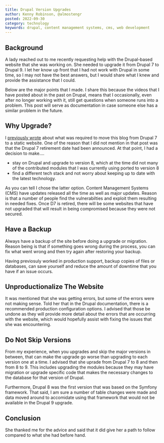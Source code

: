```yaml
---
title: Drupal Version Upgrades
author: Kenny Robinson, @almostengr
posted: 2022-09-30
category: technology
keywords: drupal, content management systems, cms, web development
---
```


## Background

A lady reached out to me recently requesting help with the Drupal-based website that she was working on. 
She needed to upgrade it from Drupal 7 to Drupal 9. I let her know up front that I had not work with Drupal
in some time, so I may not have the best answers, but I would share what I knew and provide the assistance
that I could. 

Below are the major points that I made. I share this because the videos that I have posted about in the past 
on Drupal, means that I occasionally, even after no longer working with it, still get questions when 
someone runs into a problem. This post will serve as documentation in case someone else has a similar 
problem in the future.

## Why Upgrade?

I [previously wrote](/technology/2019.12.21-switched-blog-from-drupal-to-mkdocs) about what was required to 
move this blog from Drupal 7 to a static website. One of the reason that I did not mention in that post
was that the Drupal 7 retirement date had been announced. At that point, I had a decision to make.... 

* stay on Drupal and upgrade to version 8, which at the time did not many of the contributed modules that I was
currently using ported to version 8
* find a different tech stack and not worry about keeping up to date with the latest technology. 

As you can tell I chose the latter option. Content Management Systems (CMS) have updates released all the 
time as well as major updates. Reason is that a number of people find the vulnerabilties and exploit them 
resulting in needed fixes. Once D7 is retired, there will be some websites that have not upgraded that will
result in being compromised because they were not secured. 

## Have a Backup

Always have a backup of the site before doing a upgrade or migration. Reason being is that if something 
goes wrong during the process, you can fix what went wrong and then try again after restoring your 
backup.

Having previosuly worked in production support, backup copies of files or databases, can save yourself
and reduce the amount of downtime that you have if an issue occurs.

## Unproductionalize The Website

It was mentioned that she was getting errors, but some of the errors were not making sense. Told her that 
in the Drupal documentation, there is a recommended production configuration options. I advised that those 
be undone as they will provide more detail about the errors that are occurring with the website, which 
would hopefully assist with fixing the issues that she was encountering.

## Do Not Skip Versions

From my experience, when you upgrades and skip the major versions in between, that can make the upgrade 
go worse than upgrading to each version one at a time. I advised that she uprade from Drupal 7 to 
8 and then from 8 to 9. This includes upgrading the modules because they may have migration or upgrade 
specific code that makes the necessary changes to the database for that version of Drupal. 

Furthermore, Drupal 8 was the first version that was based on the Symfony framework. That said, I am 
sure a number of table changes were made and data moved around to accomidate using that framework that 
would not be available in the Drupal 9 upgrade.

## Conclusion

She thanked me for the advice and said that it did give her a path to follow compared to what she 
had before hand. 
